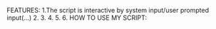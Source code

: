 FEATURES:
1.The script is interactive by system input/user prompted input(...)
2.
3.
4.
5.
6.
HOW TO USE MY SCRIPT:

